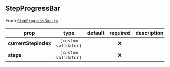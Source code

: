 
## StepProgressBar

From [`StepProgressBar.js`](StepProgressBar.js)



prop | type | default | required | description
---- | :----: | :-------: | :--------: | -----------
**currentStepIndex** | `(custom validator)` |  | :x: | 
**steps** | `(custom validator)` |  | :x: | 



